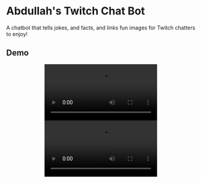 # Abdullah's Twitch Chat Bot
A chatbot that tells jokes, and facts, and links fun images for Twitch chatters to enjoy!
## Demo
<div align="center">
  <video src="https://github.com/abdullahmorrison/TwitchChatBot/assets/49528805/80f9da2d-023e-4d68-97dc-7cbca528f49a"/>
</div>
<div align="center">
  <video src="https://github.com/abdullahmorrison/twitch-chatbot/assets/49528805/1e050776-fdc7-4750-82c1-db29af3e832c"/>
</div>
